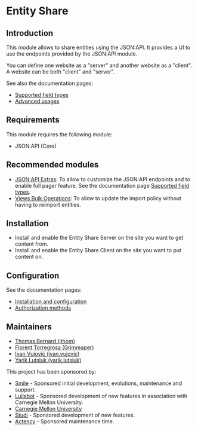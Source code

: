 # Entity Share

## Introduction

This module allows to share entities using the JSON:API. It provides a UI to
use the endpoints provided by the JSON:API module.

You can define one website as a "server" and another website as a "client". A
website can be both "client" and "server".

See also the documentation pages:
* [Supported field types](https://www.drupal.org/docs/contributed-modules/entity-share/supported-field-types)
* [Advanced usages](https://www.drupal.org/docs/contributed-modules/entity-share/advanced-usages)

## Requirements

This module requires the following module:
* JSON:API (Core)

## Recommended modules

* [JSON:API Extras](https://www.drupal.org/project/jsonapi_extras):
  To allow to customize the JSON:API endpoints and to enable full pager
  feature. See the documentation page
  [Supported field types](https://www.drupal.org/docs/contributed-modules/entity-share/supported-field-types).
* [Views Bulk Operations](https://www.drupal.org/project/views_bulk_operations):
  To allow to update the import policy without having to reimport entities.

## Installation

* Install and enable the Entity Share Server on the site you want to get
  content from.
* Install and enable the Entity Share Client on the site you want to put
  content on.

## Configuration

See the documentation pages:
* [Installation and configuration](https://www.drupal.org/docs/contributed-modules/entity-share/installation-and-configuration)
* [Authorization methods](https://www.drupal.org/docs/contributed-modules/entity-share/authorization-methods)

## Maintainers

* [Thomas Bernard (ithom)](https://www.drupal.org/user/3175403)
* [Florent Torregrosa (Grimreaper)](https://www.drupal.org/user/2388214)
* [Ivan Vujović (ivan.vujovic)](https://www.drupal.org/user/382945)
* [Yarik Lutsiuk (yarik.lutsiuk)](https://www.drupal.org/user/3212333)

This project has been sponsored by:
* [Smile](https://www.drupal.org/smile) -
  Sponsored initial development, evolutions, maintenance and support.
* [Lullabot](https://www.drupal.org/lullabot) -
  Sponsored development of new features in association with Carnegie Mellon
  University.
* [Carnegie Mellon University](https://www.drupal.org/carnegie-mellon-university)
* [Studi](https://www.studi.com) -
  Sponsored development of new features.
* [Actency](https://www.drupal.org/actency) - Sponsored maintenance time.
